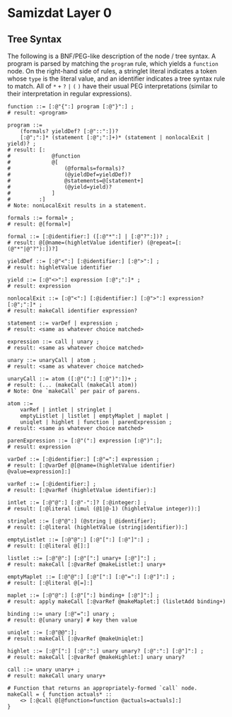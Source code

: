 Samizdat Layer 0
================

Tree Syntax
-----------

The following is a BNF/PEG-like description of the node / tree syntax.
A program is parsed by matching the `program` rule, which yields a
`function` node. On the right-hand side of rules, a stringlet literal
indicates a token whose `type` is the literal value, and an identifier
indicates a tree syntax rule to match. All of `*` `+` `?` `|` `(` `)` have
their usual PEG interpretations (similar to their interpretation in
regular expressions).

```
function ::= [:@"{":] program [:@"}":] ;
# result: <program>

program ::=
    (formals? yieldDef? [:@"::":])?
    [:@";":]* (statement [:@";":]+)* (statement | nonlocalExit | yield)? ;
# result: [:
#             @function
#             @[
#                 (@formals=formals)?
#                 (@yieldDef=yieldDef)?
#                 @statements=@[statement+]
#                 (@yield=yield)?
#             ]
#         :]
# Note: nonLocalExit results in a statement.

formals ::= formal+ ;
# result: @[formal+]

formal ::= [:@identifier:] ([:@"*":] | [:@"?":])? ;
# result: @[@name=(highletValue identifier) (@repeat=[:(@"*"|@"?"):])?]

yieldDef ::= [:@"<":] [:@identifier:] [:@">":] ;
# result: highletValue identifier

yield ::= [:@"<>":] expression [:@";":]* ;
# result: expression

nonlocalExit ::= [:@"<":] [:@identifier:] [:@">":] expression? [:@";":]* ;
# result: makeCall identifier expression?

statement ::= varDef | expression ;
# result: <same as whatever choice matched>

expression ::= call | unary ;
# result: <same as whatever choice matched>

unary ::= unaryCall | atom ;
# result: <same as whatever choice matched>

unaryCall ::= atom ([:@"(":] [:@")":])+ ;
# result: (... (makeCall (makeCall atom))
# Note: One `makeCall` per pair of parens.

atom ::=
    varRef | intlet | stringlet |
    emptyListlet | listlet | emptyMaplet | maplet |
    uniqlet | highlet | function | parenExpression ;
# result: <same as whatever choice matched>

parenExpression ::= [:@"(":] expression [:@")":];
# result: expression

varDef ::= [:@identifier:] [:@"=":] expression ;
# result: [:@varDef @[@name=(highletValue identifier) @value=expression]:]

varRef ::= [:@identifier:] ;
# result: [:@varRef (highletValue identifier):]

intlet ::= [:@"@":] [:@"-":]? [:@integer:] ;
# result: [:@literal (imul (@1|@-1) (highletValue integer)):]

stringlet ::= [:@"@":] (@string | @identifier);
# result: [:@literal (highletValue (string|identifier)):]

emptyListlet ::= [:@"@":] [:@"[":] [:@"]":] ;
# result: [:@literal @[]:]

listlet ::= [:@"@":] [:@"[":] unary+ [:@"]":] ;
# result: makeCall [:@varRef @makeListlet:] unary+

emptyMaplet ::= [:@"@":] [:@"[":] [:@"=":] [:@"]":] ;
# result: [:@literal @[=]:]

maplet ::= [:@"@":] [:@"[":] binding+ [:@"]":] ;
# result: apply makeCall [:@varRef @makeMaplet:] (lisletAdd binding+)

binding ::= unary [:@"=":] unary ;
# result: @[unary unary] # key then value

uniqlet ::= [:@"@@":];
# result: makeCall [:@varRef @makeUniqlet:]

highlet ::= [:@"[":] [:@":":] unary unary? [:@":":] [:@"]":] ;
# result: makeCall [:@varRef @makeHighlet:] unary unary?

call ::= unary unary+ ;
# result: makeCall unary unary+

# Function that returns an appropriately-formed `call` node.
makeCall = { function actuals* ::
    <> [:@call @[@function=function @actuals=actuals]:]
}
```
